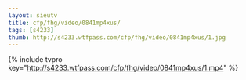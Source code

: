 ```yaml
--- 
layout: sieutv
title: cfp/fhg/video/0841mp4xus/
tags: [s4233]
thumb: http://s4233.wtfpass.com/cfp/fhg/video/0841mp4xus/1.jpg
---
```

{% include tvpro key="http://s4233.wtfpass.com/cfp/fhg/video/0841mp4xus/1.mp4" %} 
